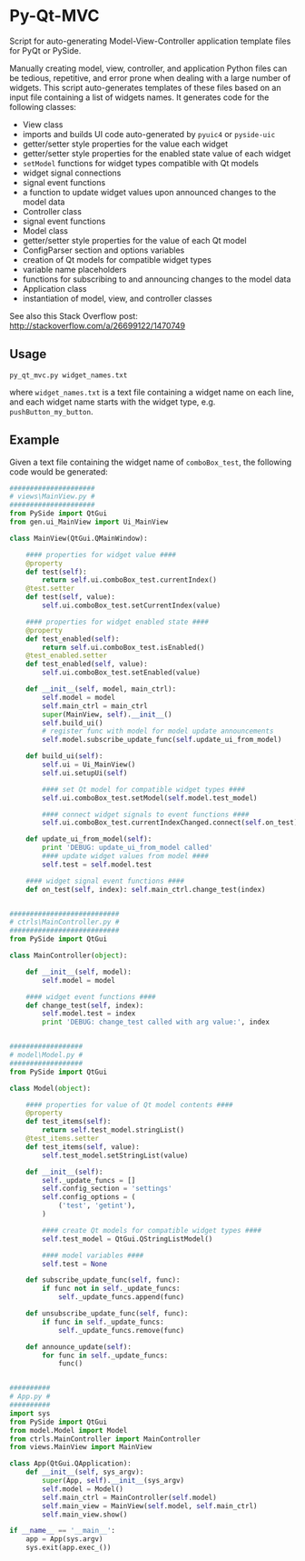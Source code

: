 Py-Qt-MVC
========

Script for auto-generating Model-View-Controller application template files for PyQt or PySide.

Manually creating model, view, controller, and application Python files can be tedious, repetitive, and error prone when dealing with a large number of widgets. This script auto-generates templates of these files based on an input file containing a list of widgets names. It generates code for the following classes:
- View class
 - imports and builds UI code auto-generated by `pyuic4` or `pyside-uic`
 - getter/setter style properties for the value each widget
 - getter/setter style properties for the enabled state value of each widget
 - `setModel` functions for widget types compatible with Qt models
 - widget signal connections
 - signal event functions
 - a function to update widget values upon announced changes to the model data
- Controller class
 - signal event functions
- Model class
 - getter/setter style properties for the value of each Qt model
 - ConfigParser section and options variables
 - creation of Qt models for compatible widget types
 - variable name placeholders
 - functions for subscribing to and announcing changes to the model data
- Application class
 - instantiation of model, view, and controller classes

See also this Stack Overflow post: http://stackoverflow.com/a/26699122/1470749

Usage
-----

`py_qt_mvc.py widget_names.txt`

where `widget_names.txt` is a text file containing a widget name on each line, and each widget name starts with the widget type, e.g. `pushButton_my_button`.

Example
-------

Given a text file containing the widget name of `comboBox_test`, the following code would be generated:

```python
#####################
# views\MainView.py #
#####################
from PySide import QtGui
from gen.ui_MainView import Ui_MainView

class MainView(QtGui.QMainWindow):

    #### properties for widget value ####
    @property
    def test(self):
        return self.ui.comboBox_test.currentIndex()
    @test.setter
    def test(self, value):
        self.ui.comboBox_test.setCurrentIndex(value)

    #### properties for widget enabled state ####
    @property
    def test_enabled(self):
        return self.ui.comboBox_test.isEnabled()
    @test_enabled.setter
    def test_enabled(self, value):
        self.ui.comboBox_test.setEnabled(value)

    def __init__(self, model, main_ctrl):
        self.model = model
        self.main_ctrl = main_ctrl
        super(MainView, self).__init__()
        self.build_ui()
        # register func with model for model update announcements
        self.model.subscribe_update_func(self.update_ui_from_model)

    def build_ui(self):
        self.ui = Ui_MainView()
        self.ui.setupUi(self)

        #### set Qt model for compatible widget types ####
        self.ui.comboBox_test.setModel(self.model.test_model)

        #### connect widget signals to event functions ####
        self.ui.comboBox_test.currentIndexChanged.connect(self.on_test)

    def update_ui_from_model(self):
        print 'DEBUG: update_ui_from_model called'
        #### update widget values from model ####
        self.test = self.model.test

    #### widget signal event functions ####
    def on_test(self, index): self.main_ctrl.change_test(index)


###########################
# ctrls\MainController.py #
###########################
from PySide import QtGui

class MainController(object):

    def __init__(self, model):
        self.model = model

    #### widget event functions ####
    def change_test(self, index):
        self.model.test = index
        print 'DEBUG: change_test called with arg value:', index


##################
# model\Model.py #
##################
from PySide import QtGui

class Model(object):

    #### properties for value of Qt model contents ####
    @property
    def test_items(self):
        return self.test_model.stringList()
    @test_items.setter
    def test_items(self, value):
        self.test_model.setStringList(value)

    def __init__(self):
        self._update_funcs = []
        self.config_section = 'settings'
        self.config_options = (
            ('test', 'getint'),
        )

        #### create Qt models for compatible widget types ####
        self.test_model = QtGui.QStringListModel()

        #### model variables ####
        self.test = None

    def subscribe_update_func(self, func):
        if func not in self._update_funcs:
            self._update_funcs.append(func)

    def unsubscribe_update_func(self, func):
        if func in self._update_funcs:
            self._update_funcs.remove(func)

    def announce_update(self):
        for func in self._update_funcs:
            func()


##########
# App.py #
##########
import sys
from PySide import QtGui
from model.Model import Model
from ctrls.MainController import MainController
from views.MainView import MainView

class App(QtGui.QApplication):
    def __init__(self, sys_argv):
        super(App, self).__init__(sys_argv)
        self.model = Model()
        self.main_ctrl = MainController(self.model)
        self.main_view = MainView(self.model, self.main_ctrl)
        self.main_view.show()

if __name__ == '__main__':
    app = App(sys.argv)
    sys.exit(app.exec_())


```
